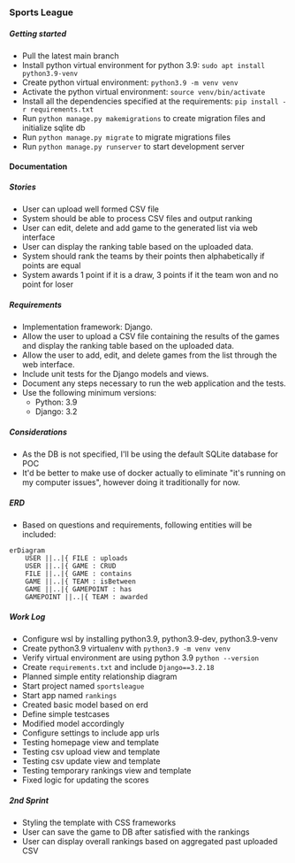 ### Sports League

##### Getting started
- Pull the latest main branch
- Install python virtual environment for python 3.9: `sudo apt install python3.9-venv`
- Create python virtual environment: `python3.9 -m venv venv`
- Activate the python virtual environment: `source venv/bin/activate`
- Install all the dependencies specified at the requirements: `pip install -r requirements.txt`
- Run `python manage.py makemigrations` to create migration files and initialize sqlite db
- Run `python manage.py migrate` to migrate migrations files
- Run `python manage.py runserver` to start development server


#### Documentation 

##### Stories
- User can upload well formed CSV file
- System should be able to process CSV files and output ranking
- User can edit, delete and add game to the generated list via web interface
- User can display the ranking table based on the uploaded data.
- System should rank the teams by their points then alphabetically if points are equal
- System awards 1 point if it is a draw, 3 points if it the team won and no point for loser

##### Requirements
- Implementation framework: Django.
- Allow the user to upload a CSV file containing the results of the games and display the ranking table based on the uploaded data.
- Allow the user to add, edit, and delete games from the list through the web interface.
- Include unit tests for the Django models and views.
- Document any steps necessary to run the web application and the tests.
- Use the following minimum versions:
    - Python: 3.9
    - Django: 3.2

##### Considerations
- As the DB is not specified, I'll be using the default SQLite database for POC
- It'd be better to make use of docker actually to eliminate "it's running on my computer issues", however doing it traditionally for now. 


##### ERD
- Based on questions and requirements, following entities will be included:
```mermaid
erDiagram
    USER ||..|{ FILE : uploads
    USER ||..|{ GAME : CRUD
    FILE ||..|{ GAME : contains
    GAME ||..|{ TEAM : isBetween
    GAME ||..|{ GAMEPOINT : has
    GAMEPOINT ||..|{ TEAM : awarded
```


##### Work Log
- Configure wsl by installing python3.9, python3.9-dev, python3.9-venv
- Create python3.9 virtualenv with `python3.9 -m venv venv`
- Verify virtual environment are using python 3.9 `python --version`
- Create `requirements.txt` and include `Django==3.2.18`
- Planned simple entity relationship diagram
- Start project named `sportsleague`
- Start app named `rankings`
- Created basic model based on erd
- Define simple testcases
- Modified model accordingly
- Configure settings to include app urls
- Testing homepage view and template
- Testing csv upload view and template
- Testing csv update view and template
- Testing temporary rankings view and template
- Fixed logic for updating the scores


##### 2nd Sprint
- Styling the template with CSS frameworks
- User can save the game to DB after satisfied with the rankings
- User can display overall rankings based on aggregated past uploaded CSV